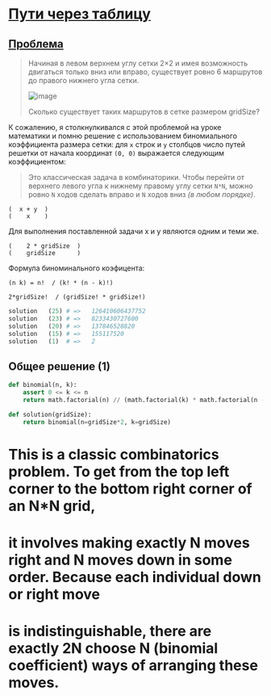 # [Пути через таблицу](TODO)

## [Проблема](https://euler.jakumo.org/problems/view/15.html)


>Начиная в левом верхнем углу сетки 2×2 и имея возможность двигаться только вниз или вправо, существует ровно 6 маршрутов до правого нижнего угла сетки.
>
>![image](https://user-images.githubusercontent.com/54672403/90906176-e786c900-e3d9-11ea-888f-d98c363c7232.png)
>
>Сколько существует таких маршрутов в сетке размером gridSize?


К сожалению, я столкнулкивался с этой проблемой на уроке математики и помню решение с использованием биномиального коэффициента размера сетки:
 для `x` строк и `y` столбцов число путей решетки от начала координат `(0, 0)` выражается следующим коэффициентом:

>Это классическая задача в комбинаторики. 
>Чтобы перейти от верхнего левого угла к нижнему правому углу сетки `N*N`,
  можно ровно `N` ходов сделать вправо и `N` ходов вниз *(в любом порядке)*.

```
(  x + y  )
(    x    )
```

Для выполнения поставленной задачи x и y являются одним и теми же.

```
(    2 * gridSize  )
(    gridSize      )
```

Формула биноминального коэфицента:
```
(n k) = n!  / (k! * (n - k)!)

2*gridSize!  / (gridSize! * gridSize!)
```
    

``` python
solution   (25) # =>   126410606437752
solution   (23) # =>   8233430727600
solution   (20) # =>   137846528820
solution   (15) # =>   155117520
solution   (1)  # =>   2
```

## Общее решение (1)

```python
def binomial(n, k):
    assert 0 <= k <= n
    return math.factorial(n) // (math.factorial(k) * math.factorial(n - k))

def solution(gridSize):
    return binomial(n=gridSize*2, k=gridSize)
```



# This is a classic combinatorics problem. To get from the top left corner to the bottom right corner of an N*N grid,
# it involves making exactly N moves right and N moves down in some order. Because each individual down or right move
# is indistinguishable, there are exactly 2N choose N (binomial coefficient) ways of arranging these moves.
